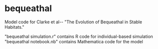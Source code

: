 # bequeathal
Model code for Clarke et al-- "The Evolution of Bequeathal in Stable Habitats."

"bequeathal simulation.r" contains R code for individual-based simulation
"bequeathal notebook.nb" contains Mathematica code for the model
